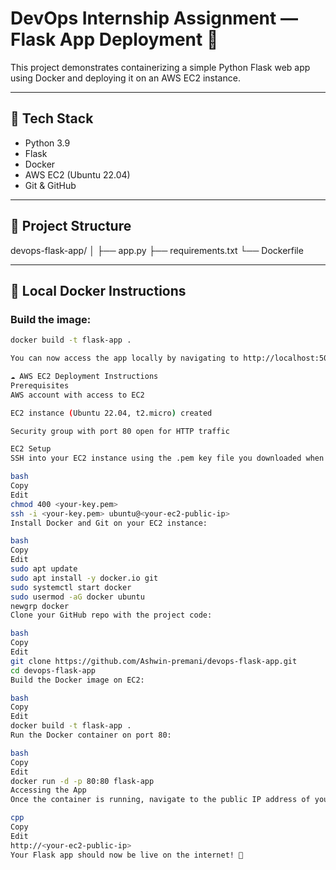 # DevOps Internship Assignment — Flask App Deployment 🚀

This project demonstrates containerizing a simple Python Flask web app using Docker and deploying it on an AWS EC2 instance.

---

## 🧱 Tech Stack
- Python 3.9
- Flask
- Docker
- AWS EC2 (Ubuntu 22.04)
- Git & GitHub

---

## 📁 Project Structure

devops-flask-app/
│
├── app.py
├── requirements.txt
└── Dockerfile



---

## 🧪 Local Docker Instructions

### Build the image:
```bash
docker build -t flask-app .

You can now access the app locally by navigating to http://localhost:5000 in your browser.

☁️ AWS EC2 Deployment Instructions
Prerequisites
AWS account with access to EC2

EC2 instance (Ubuntu 22.04, t2.micro) created

Security group with port 80 open for HTTP traffic

EC2 Setup
SSH into your EC2 instance using the .pem key file you downloaded when creating the EC2 instance.

bash
Copy
Edit
chmod 400 <your-key.pem>
ssh -i <your-key.pem> ubuntu@<your-ec2-public-ip>
Install Docker and Git on your EC2 instance:

bash
Copy
Edit
sudo apt update
sudo apt install -y docker.io git
sudo systemctl start docker
sudo usermod -aG docker ubuntu
newgrp docker
Clone your GitHub repo with the project code:

bash
Copy
Edit
git clone https://github.com/Ashwin-premani/devops-flask-app.git
cd devops-flask-app
Build the Docker image on EC2:

bash
Copy
Edit
docker build -t flask-app .
Run the Docker container on port 80:

bash
Copy
Edit
docker run -d -p 80:80 flask-app
Accessing the App
Once the container is running, navigate to the public IP address of your EC2 instance in a web browser:

cpp
Copy
Edit
http://<your-ec2-public-ip>
Your Flask app should now be live on the internet! 🎉
